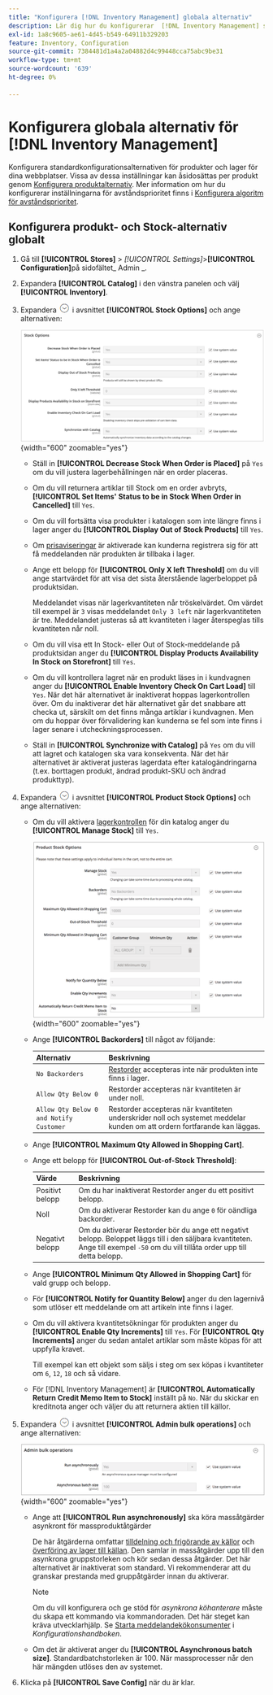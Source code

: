 ```yaml
---
title: "Konfigurera [!DNL Inventory Management] globala alternativ"
description: Lär dig hur du konfigurerar  [!DNL Inventory Management] standardkonfigurationsalternativen för produkter och resurser för dina webbplatser.
exl-id: 1a8c9605-ae61-4d45-b549-64911b329203
feature: Inventory, Configuration
source-git-commit: 7384481d1a4a2a04882d4c99448cca75abc9be31
workflow-type: tm+mt
source-wordcount: '639'
ht-degree: 0%

---
```


# Konfigurera globala alternativ för [!DNL Inventory Management]

Konfigurera standardkonfigurationsalternativen för produkter och lager för dina webbplatser. Vissa av dessa inställningar kan åsidosättas per produkt genom [Konfigurera produktalternativ](product-options.md). Mer information om hur du konfigurerar inställningarna för avståndsprioritet finns i [Konfigurera algoritm för avståndsprioritet](distance-priority-algorithm.md).

## Konfigurera produkt- och Stock-alternativ globalt

1. Gå till **[!UICONTROL Stores]** > _[!UICONTROL Settings]_>**[!UICONTROL Configuration]**&#x200B;på sidofältet_ Admin _.

1. Expandera **[!UICONTROL Catalog]** i den vänstra panelen och välj **[!UICONTROL Inventory]**.

1. Expandera ![Expansionsväljaren](../assets/icon-display-expand.png) i avsnittet **[!UICONTROL Stock Options]** och ange alternativen:

   ![Alternativ för Stock](assets/config-catalog-inventory-stock-options.png){width="600" zoomable="yes"}

   - Ställ in **[!UICONTROL Decrease Stock When Order is Placed]** på `Yes` om du vill justera lagerbehållningen när en order placeras.

   - Om du vill returnera artiklar till Stock om en order avbryts, **[!UICONTROL Set Items' Status to be in Stock When Order in Cancelled]** till `Yes`.

   - Om du vill fortsätta visa produkter i katalogen som inte längre finns i lager anger du **[!UICONTROL Display Out of Stock Products]** till `Yes`.

   - Om [prisaviseringar](alert-setup.md) är aktiverade kan kunderna registrera sig för att få meddelanden när produkten är tillbaka i lager.

   - Ange ett belopp för **[!UICONTROL Only X left Threshold]** om du vill ange startvärdet för att visa det sista återstående lagerbeloppet på produktsidan.

     Meddelandet visas när lagerkvantiteten når tröskelvärdet. Om värdet till exempel är `3` visas meddelandet `Only 3 left` när lagerkvantiteten är tre. Meddelandet justeras så att kvantiteten i lager återspeglas tills kvantiteten når noll.

   - Om du vill visa ett In Stock- eller Out of Stock-meddelande på produktsidan anger du **[!UICONTROL Display Products Availability In Stock on Storefront]** till `Yes`.

   - Om du vill kontrollera lagret när en produkt läses in i kundvagnen anger du **[!UICONTROL Enable Inventory Check On Cart Load]** till `Yes`. När det här alternativet är inaktiverat hoppas lagerkontrollen över. Om du inaktiverar det här alternativet går det snabbare att checka ut, särskilt om det finns många artiklar i kundvagnen. Men om du hoppar över förvalidering kan kunderna se fel som inte finns i lager senare i utcheckningsprocessen.

   - Ställ in **[!UICONTROL Synchronize with Catalog]** på `Yes` om du vill att lagret och katalogen ska vara konsekventa. När det här alternativet är aktiverat justeras lagerdata efter katalogändringarna (t.ex. borttagen produkt, ändrad produkt-SKU och ändrad produkttyp).

1. Expandera ![Expansionsväljaren](../assets/icon-display-expand.png) i avsnittet **[!UICONTROL Product Stock Options]** och ange alternativen:

   - Om du vill aktivera [lagerkontrollen](enable.md) för din katalog anger du **[!UICONTROL Manage Stock]** till `Yes`.

     ![ProduktStock-alternativ](assets/config-catalog-inventory-product-stock-options.png){width="600" zoomable="yes"}

   - Ange **[!UICONTROL Backorders]** till något av följande:

     | Alternativ | Beskrivning |
     | ----- | ----- |
     | `No Backorders` | [Restorder](backorders.md) accepteras inte när produkten inte finns i lager. |
     | `Allow Qty Below 0` | Restorder accepteras när kvantiteten är under noll. |
     | `Allow Qty Below 0 and Notify Customer` | Restorder accepteras när kvantiteten underskrider noll och systemet meddelar kunden om att ordern fortfarande kan läggas. |

   - Ange **[!UICONTROL Maximum Qty Allowed in Shopping Cart]**.

   - Ange ett belopp för **[!UICONTROL Out-of-Stock Threshold]**:

     | Värde | Beskrivning |
     | ----- |-----|
     | Positivt belopp | Om du har inaktiverat Restorder anger du ett positivt belopp. |
     | Noll | Om du aktiverar Restorder kan du ange `0` för oändliga backorder. |
     | Negativt belopp | Om du aktiverar Restorder bör du ange ett negativt belopp. Beloppet läggs till i den säljbara kvantiteten. Ange till exempel `-50` om du vill tillåta order upp till detta belopp. |

   - Ange **[!UICONTROL Minimum Qty Allowed in Shopping Cart]** för vald grupp och belopp.

   - För **[!UICONTROL Notify for Quantity Below]** anger du den lagernivå som utlöser ett meddelande om att artikeln inte finns i lager.

   - Om du vill aktivera kvantitetsökningar för produkten anger du **[!UICONTROL Enable Qty Increments]** till `Yes`. För **[!UICONTROL Qty Increments]** anger du sedan antalet artiklar som måste köpas för att uppfylla kravet.

     Till exempel kan ett objekt som säljs i steg om sex köpas i kvantiteter om `6`, `12`, `18` och så vidare.

   - För [!DNL Inventory Management] är **[!UICONTROL Automatically Return Credit Memo Item to Stock]** inställt på `No`. När du skickar en kreditnota anger och väljer du att returnera aktien till källor.

1. Expandera ![Expansionsväljaren](../assets/icon-display-expand.png) i avsnittet **[!UICONTROL Admin bulk operations]** och ange alternativen:

   ![Admin - gruppåtgärder](assets/config-catalog-inventory-admin-bulk-operations.png){width="600" zoomable="yes"}

   - Ange att **[!UICONTROL Run asynchronously]** ska köra massåtgärder asynkront för massproduktåtgärder

     De här åtgärderna omfattar [tilldelning och frigörande av källor](bulk-assignment.md) och [överföring av lager till källan](inventory-transfer.md). Den samlar in massåtgärder upp till den asynkrona gruppstorleken och kör sedan dessa åtgärder. Det här alternativet är inaktiverat som standard. Vi rekommenderar att du granskar prestanda med gruppåtgärder innan du aktiverar.

     >[!NOTE]
     >
     >Om du vill konfigurera och ge stöd för _asynkrona köhanterare_ måste du skapa ett kommando via kommandoraden. Det här steget kan kräva utvecklarhjälp. Se [Starta meddelandekökonsumenter](https://experienceleague.adobe.com/docs/commerce-operations/configuration-guide/cli/start-message-queues.html?lang=sv-SE) i _Konfigurationshandboken_.

   - Om det är aktiverat anger du **[!UICONTROL Asynchronous batch size]**. Standardbatchstorleken är 100. När massprocesser når den här mängden utlöses den av systemet.

1. Klicka på **[!UICONTROL Save Config]** när du är klar.
